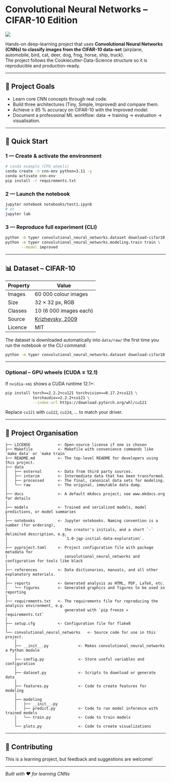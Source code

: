 # Convolutional Neural Networks – CIFAR-10 Edition

<a target="_blank" href="https://cookiecutter-data-science.drivendata.org/">
    <img src="https://img.shields.io/badge/CCDS-Project%20template-328F97?logo=cookiecutter" />
</a>

Hands-on deep-learning project that uses **Convolutional Neural Networks
(CNNs) to classify images from the CIFAR-10 data-set** (airplane,
automobile, bird, cat, deer, dog, frog, horse, ship, truck).  
The project follows the Cookiecutter-Data-Science structure so it is
reproducible and production-ready.

---

## 🎯 Project Goals
- Learn core CNN concepts through real code.
- Build three architectures (Tiny, Simple, Improved) and compare them.
- Achieve ≥ 85 % accuracy on CIFAR-10 with the Improved model.
- Document a professional ML workflow: data → training → evaluation →
  visualisation.

---

## 🚀 Quick Start

### 1 — Create & activate the environment
```bash
# conda example (CPU wheels)
conda create -n cnn-env python=3.11 -y
conda activate cnn-env
pip install -r requirements.txt
```

### 2 — Launch the notebook
```bash
jupyter notebook notebooks/test1.ipynb
# or
jupyter lab
```

### 3 — Reproduce full experiment (CLI)
```bash
python -m typer convolutional_neural_networks.dataset download-cifar10
python -m typer convolutional_neural_networks.modeling.train train \
       --model improved
```

---

## 📊 Dataset – CIFAR-10

| Property | Value |
| -------- | ----- |
| Images   | 60 000 colour images |
| Size     | 32 × 32 px, RGB |
| Classes  | 10 (6 000 images each) |
| Source   | [Krizhevsky, 2009](https://www.cs.toronto.edu/~kriz/cifar.html) |
| Licence  | MIT |

The dataset is downloaded automatically into `data/raw/` the first time
you run the notebook or the CLI command:

```bash
python -m typer convolutional_neural_networks.dataset download-cifar10
```

---

### Optional – GPU wheels (CUDA ≥ 12.1)

If `nvidia-smi` shows a CUDA runtime 12.1+:

```bash
pip install torch==2.2.2+cu121 torchvision==0.17.2+cu121 \
            torchaudio==2.2.2+cu121 \
            --index-url https://download.pytorch.org/whl/cu121
```
Replace `cu121` with `cu122`, `cu124`, … to match your driver.

---

## 📁 Project Organisation

```
├── LICENSE            <- Open-source license if one is chosen
├── Makefile           <- Makefile with convenience commands like `make data` or `make train`
├── README.md          <- The top-level README for developers using this project.
├── data
│   ├── external       <- Data from third party sources.
│   ├── interim        <- Intermediate data that has been transformed.
│   ├── processed      <- The final, canonical data sets for modeling.
│   └── raw            <- The original, immutable data dump.
│
├── docs               <- A default mkdocs project; see www.mkdocs.org for details
│
├── models             <- Trained and serialized models, model predictions, or model summaries
│
├── notebooks          <- Jupyter notebooks. Naming convention is a number (for ordering),
│                         the creator's initials, and a short `-` delimited description, e.g.
│                         `1.0-jqp-initial-data-exploration`.
│
├── pyproject.toml     <- Project configuration file with package metadata for 
│                         convolutional_neural_networks and configuration for tools like black
│
├── references         <- Data dictionaries, manuals, and all other explanatory materials.
│
├── reports            <- Generated analysis as HTML, PDF, LaTeX, etc.
│   └── figures        <- Generated graphics and figures to be used in reporting
│
├── requirements.txt   <- The requirements file for reproducing the analysis environment, e.g.
│                         generated with `pip freeze > requirements.txt`
│
├── setup.cfg          <- Configuration file for flake8
│
└── convolutional_neural_networks   <- Source code for use in this project.
    │
    ├── __init__.py             <- Makes convolutional_neural_networks a Python module
    │
    ├── config.py               <- Store useful variables and configuration
    │
    ├── dataset.py              <- Scripts to download or generate data
    │
    ├── features.py             <- Code to create features for modeling
    │
    ├── modeling                
    │   ├── __init__.py 
    │   ├── predict.py          <- Code to run model inference with trained models          
    │   └── train.py            <- Code to train models
    │
    └── plots.py                <- Code to create visualizations
```

--------

## 🤝 Contributing
This is a learning project, but feedback and suggestions are welcome!

---
*Built with ❤️ for learning CNNs*